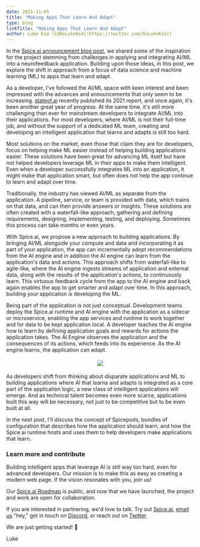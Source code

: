 ```yaml
---
date: 2021-11-05
title: "Making Apps That Learn And Adapt"
type: blog
linkTitle: "Making Apps That Learn And Adapt"
author: Luke Kim ([@0xLukeKim](https://twitter.com/0xLukeKim))
---
```


In the [Spice.ai announcement blog post](https://blog.spiceai.org/posts/2021/09/07/introducing-spice.ai-open-source-time-series-ai-for-developers/), we shared some of the inspiration for the project stemming from challenges in applying and integrating AI/ML into a neurofeedback application. Building upon those ideas, in this post, we explore the shift in approach from a focus of data science and machine learning (ML) to apps that learn and adapt.

As a developer, I've followed the AI/ML space with keen interest and been impressed with the advances and announcements that only seem to be increasing. [stateof.ai](https://stateof.ai) recently published its 2021 report, and once again, it's been another great year of progress. At the same time, it's still more challenging than ever for mainstream developers to integrate AI/ML into their applications. For most developers, where AI/ML is not their full-time job, and without the support of a dedicated ML team, creating and developing an intelligent application that learns and adapts is still too hard.

Most solutions on the market, even those that claim they are for developers, focus on helping make ML easier instead of helping building applications easier. These solutions have been great for advancing ML itself but have not helped developers leverage ML in their apps to make them intelligent. Even when a developer successfully integrates ML into an application, it might make that application smart, but often does not help the app continue to learn and adapt over time.

Traditionally, the industry has viewed AI/ML as separate from the application. A pipeline, service, or team is provided with data, which trains on that data, and can then provide answers or insights. These solutions are often created with a waterfall-like approach, gathering and defining requirements, designing, implementing, testing, and deploying. Sometimes this process can take months or even years.

With Spice.ai, we propose a new approach to building applications. By bringing AI/ML alongside your compute and data and incorporating it as part of your application, the app can incrementally adopt recommendations from the AI engine and in addition the AI engine can learn from the application's data and actions. This approach shifts from waterfall-like to agile-like, where the AI engine ingests streams of application and external data, along with the results of the application's actions, to continuously learn. This virtuous feedback cycle from the app to the AI engine and back again enables the app to get smarter and adapt over time. In this approach, building your application *is* developing the ML.

Being part of the application is not just conceptual. Development teams deploy the Spice.ai runtime and AI engine with the application as a sidecar or microservice, enabling the app services and runtime to work together and for data to be kept application local. A developer teaches the AI engine how to learn by defining application goals and rewards for actions the application takes. The AI Engine observes the application and the consequences of its actions, which feeds into its experience. As the AI engine learns, the application can adapt.

<div style="display: flex; justify-content: center; padding: 5px;">
  <div style="display: flex; flex-direction: column;">
    <img style="max-width: 400px;" src="https://user-images.githubusercontent.com/80174/140449760-97974f3c-8a78-4ea2-9ec5-843dc3cff5b6.png" />
  </div>
</div>

As developers shift from thinking about disparate applications and ML to building applications where AI that learns and adapts is integrated as a core part of the application logic, a new class of intelligent applications will emerge. And as technical talent becomes even more scarce, applications built this way will be necessary, not just to be competitive but to be even built at all.

In the next post, I'll discuss the concept of Spicepods, bundles of configuration that describes how the application should learn, and how the Spice.ai runtime hosts and uses them to help developers make applications that learn.

### Learn more and contribute

Building intelligent apps that leverage AI is still way too hard, even for advanced developers. Our mission is to make this as easy as creating a modern web page. If the vision resonates with you, join us!

Our [Spice.ai Roadmap](https://github.com/spiceai/spiceai/blob/trunk/docs/ROADMAP.md) is public, and now that we have launched, the project and work are open for collaboration.

If you are interested in partnering, we'd love to talk. Try out [Spice.ai](https://spiceai.org), [email us](mailto:hey@spiceai.io) "hey," get in touch on [Discord](https://discord.gg/kZnTfneP5u), or reach out on [Twitter](https://twitter.com/SpiceAIHQ).

We are just getting started! 🚀

Luke
